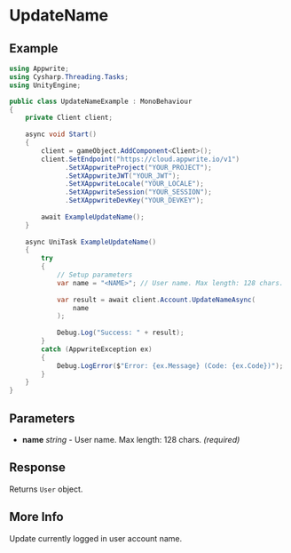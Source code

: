# UpdateName

## Example

```csharp
using Appwrite;
using Cysharp.Threading.Tasks;
using UnityEngine;

public class UpdateNameExample : MonoBehaviour
{
    private Client client;
    
    async void Start()
    {
        client = gameObject.AddComponent<Client>();
        client.SetEndpoint("https://cloud.appwrite.io/v1")
              .SetXAppwriteProject("YOUR_PROJECT");
              .SetXAppwriteJWT("YOUR_JWT");
              .SetXAppwriteLocale("YOUR_LOCALE");
              .SetXAppwriteSession("YOUR_SESSION");
              .SetXAppwriteDevKey("YOUR_DEVKEY");
        
        await ExampleUpdateName();
    }
    
    async UniTask ExampleUpdateName()
    {
        try
        {
            // Setup parameters
            var name = "<NAME>"; // User name. Max length: 128 chars.
            
            var result = await client.Account.UpdateNameAsync(
                name
            );
            
            Debug.Log("Success: " + result);
        }
        catch (AppwriteException ex)
        {
            Debug.LogError($"Error: {ex.Message} (Code: {ex.Code})");
        }
    }
}
```

## Parameters

- **name** *string* - User name. Max length: 128 chars. *(required)*

## Response

Returns `User` object.
## More Info

Update currently logged in user account name.

